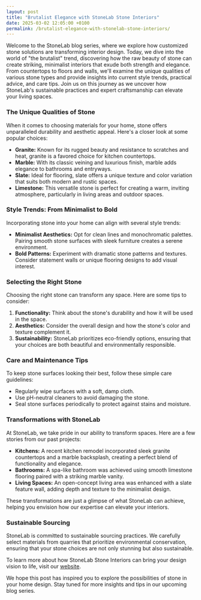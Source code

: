 ```yaml
---
layout: post
title: "Brutalist Elegance with StoneLab Stone Interiors"
date: 2025-03-02 12:05:00 +0100
permalink: /brutalist-elegance-with-stonelab-stone-interiors/
---
```



Welcome to the StoneLab blog series, where we explore how customized stone solutions are transforming interior design. Today, we dive into the world of "the brutalist" trend, discovering how the raw beauty of stone can create striking, minimalist interiors that exude both strength and elegance. From countertops to floors and walls, we'll examine the unique qualities of various stone types and provide insights into current style trends, practical advice, and care tips. Join us on this journey as we uncover how StoneLab's sustainable practices and expert craftsmanship can elevate your living spaces.

### The Unique Qualities of Stone

When it comes to choosing materials for your home, stone offers unparalleled durability and aesthetic appeal. Here's a closer look at some popular choices:

- **Granite:** Known for its rugged beauty and resistance to scratches and heat, granite is a favored choice for kitchen countertops.
- **Marble:** With its classic veining and luxurious finish, marble adds elegance to bathrooms and entryways.
- **Slate:** Ideal for flooring, slate offers a unique texture and color variation that suits both modern and rustic spaces.
- **Limestone:** This versatile stone is perfect for creating a warm, inviting atmosphere, particularly in living areas and outdoor spaces.

### Style Trends: From Minimalist to Bold

Incorporating stone into your home can align with several style trends:

- **Minimalist Aesthetics:** Opt for clean lines and monochromatic palettes. Pairing smooth stone surfaces with sleek furniture creates a serene environment.
- **Bold Patterns:** Experiment with dramatic stone patterns and textures. Consider statement walls or unique flooring designs to add visual interest.

### Selecting the Right Stone

Choosing the right stone can transform any space. Here are some tips to consider:

1. **Functionality:** Think about the stone's durability and how it will be used in the space.
2. **Aesthetics:** Consider the overall design and how the stone's color and texture complement it.
3. **Sustainability:** StoneLab prioritizes eco-friendly options, ensuring that your choices are both beautiful and environmentally responsible.

### Care and Maintenance Tips

To keep stone surfaces looking their best, follow these simple care guidelines:

- Regularly wipe surfaces with a soft, damp cloth.
- Use pH-neutral cleaners to avoid damaging the stone.
- Seal stone surfaces periodically to protect against stains and moisture.

### Transformations with StoneLab

At StoneLab, we take pride in our ability to transform spaces. Here are a few stories from our past projects:

- **Kitchens:** A recent kitchen remodel incorporated sleek granite countertops and a marble backsplash, creating a perfect blend of functionality and elegance.
- **Bathrooms:** A spa-like bathroom was achieved using smooth limestone flooring paired with a striking marble vanity.
- **Living Spaces:** An open-concept living area was enhanced with a slate feature wall, adding depth and texture to the minimalist design.

These transformations are just a glimpse of what StoneLab can achieve, helping you envision how our expertise can elevate your interiors.

### Sustainable Sourcing

StoneLab is committed to sustainable sourcing practices. We carefully select materials from quarries that prioritize environmental conservation, ensuring that your stone choices are not only stunning but also sustainable.

To learn more about how StoneLab Stone Interiors can bring your design vision to life, visit our [website](https://stonelab.se).

We hope this post has inspired you to explore the possibilities of stone in your home design. Stay tuned for more insights and tips in our upcoming blog series.
